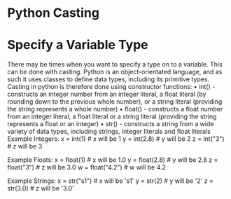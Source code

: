 # Python Casting

# Specify a Variable Type
There may be times when you want to specify a type on to a variable. This can be done with casting. Python is an object-orientated language, and as such it uses classes to define data types, including its primitive types.
Casting in python is therefore done using constructor functions:
•	int() - constructs an integer number from an integer literal, a float literal (by rounding down to the previous whole number), or a string literal (providing the string represents a whole number)
•	float() - constructs a float number from an integer literal, a float literal or a string literal (providing the string represents a float or an integer)
•	str() - constructs a string from a wide variety of data types, including strings, integer literals and float literals
Example
Integers:
x = int(1)   # x will be 1
y = int(2.8) # y will be 2
z = int("3") # z will be 3

Example
Floats:
x = float(1)     # x will be 1.0
y = float(2.8)   # y will be 2.8
z = float("3")   # z will be 3.0
w = float("4.2") # w will be 4.2

Example
Strings:
x = str("s1") # x will be 's1'
y = str(2)    # y will be '2'
z = str(3.0)  # z will be '3.0'
